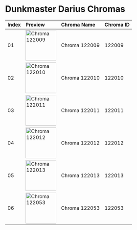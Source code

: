 # Dunkmaster Darius Chromas

| Index | Preview | Chroma Name | Chroma ID |
|:---|:---|:---|:---|
| 01 | <img src='https://raw.communitydragon.org/latest/plugins/rcp-be-lol-game-data/global/default/v1/champion-chroma-images/122/122009.png' alt='Chroma 122009' width='100'> | Chroma 122009 | 122009 |
| 02 | <img src='https://raw.communitydragon.org/latest/plugins/rcp-be-lol-game-data/global/default/v1/champion-chroma-images/122/122010.png' alt='Chroma 122010' width='100'> | Chroma 122010 | 122010 |
| 03 | <img src='https://raw.communitydragon.org/latest/plugins/rcp-be-lol-game-data/global/default/v1/champion-chroma-images/122/122011.png' alt='Chroma 122011' width='100'> | Chroma 122011 | 122011 |
| 04 | <img src='https://raw.communitydragon.org/latest/plugins/rcp-be-lol-game-data/global/default/v1/champion-chroma-images/122/122012.png' alt='Chroma 122012' width='100'> | Chroma 122012 | 122012 |
| 05 | <img src='https://raw.communitydragon.org/latest/plugins/rcp-be-lol-game-data/global/default/v1/champion-chroma-images/122/122013.png' alt='Chroma 122013' width='100'> | Chroma 122013 | 122013 |
| 06 | <img src='https://raw.communitydragon.org/latest/plugins/rcp-be-lol-game-data/global/default/v1/champion-chroma-images/122/122053.png' alt='Chroma 122053' width='100'> | Chroma 122053 | 122053 |
